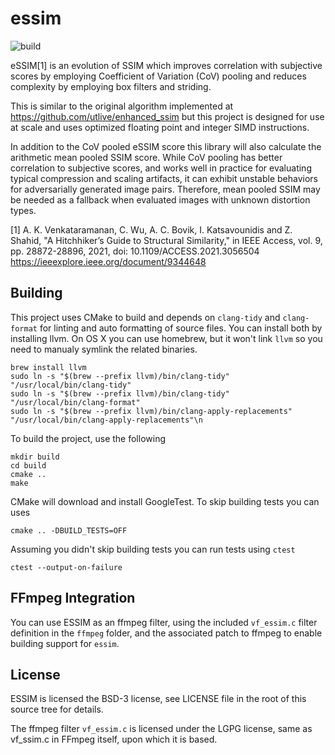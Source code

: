 # essim

![build](https://github.com/facebookresearch/essim/actions/workflows/cmake.yml/badge.svg)

eSSIM[1] is an evolution of SSIM which improves correlation with
subjective scores by employing Coefficient of Variation (CoV) pooling
and reduces complexity by employing box filters and striding.

This is similar to the original algorithm implemented at
https://github.com/utlive/enhanced_ssim but this project is designed
for use at scale and uses optimized floating point and integer SIMD
instructions.

In addition to the CoV pooled eSSIM score this library will also
calculate the arithmetic mean pooled SSIM score. While CoV pooling has
better correlation to subjective scores, and works well in practice
for evaluating typical compression and scaling artifacts, it can
exhibit unstable behaviors for adversarially generated image
pairs. Therefore, mean pooled SSIM may be needed as a fallback when
evaluated images with unknown distortion types.

[1] A. K. Venkataramanan, C. Wu, A. C. Bovik, I. Katsavounidis and Z. Shahid, "A Hitchhiker’s Guide to Structural Similarity," in IEEE Access, vol. 9, pp. 28872-28896, 2021, doi: 10.1109/ACCESS.2021.3056504
https://ieeexplore.ieee.org/document/9344648

## Building

This project uses CMake to build and depends on `clang-tidy` and
`clang-format` for linting and auto formatting of source files. You
can install both by installing llvm. On OS X you can use homebrew, but
it won't link `llvm` so you need to manualy symlink the related
binaries.

``` shell
brew install llvm
sudo ln -s "$(brew --prefix llvm)/bin/clang-tidy" "/usr/local/bin/clang-tidy"
sudo ln -s "$(brew --prefix llvm)/bin/clang-tidy" "/usr/local/bin/clang-format"
sudo ln -s "$(brew --prefix llvm)/bin/clang-apply-replacements" "/usr/local/bin/clang-apply-replacements"\n
```

To build the project, use the following

``` shell
mkdir build
cd build
cmake ..
make
```

CMake will download and install GoogleTest. To skip building tests you can uses

``` shell
cmake .. -DBUILD_TESTS=OFF
```

Assuming you didn't skip building tests you can run tests using `ctest`

``` shell
ctest --output-on-failure
```

## FFmpeg Integration

You can use ESSIM as an ffmpeg filter, using the included `vf_essim.c`
filter definition in the `ffmpeg` folder, and the associated
patch to ffmpeg to enable building support for `essim`.

## License

ESSIM is licensed the BSD-3 license, see LICENSE file in the root of
this source tree for details.

The ffmpeg filter `vf_essim.c` is licensed under the LGPG license,
same as vf_ssim.c in FFmpeg itself, upon which it is based.
